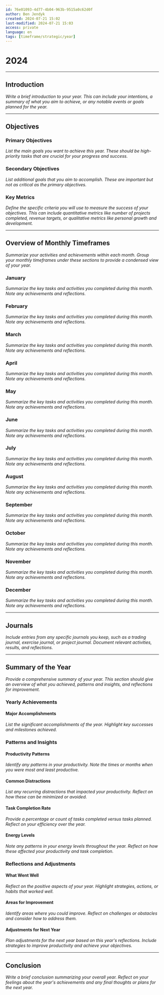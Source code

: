 ```yaml
---
id: 76e01093-4d77-4b04-963b-9515a0c62d0f
author: Ben Jendyk
created: 2024-07-21 15:02
last-modified: 2024-07-21 15:03
access: private
language: en
tags: [timeframe/strategic/year]
---
```


# 2024

---

## Introduction

*Write a brief introduction to your year. This can include your intentions, a summary of what you aim to achieve, or any notable events or goals planned for the year.*

---

## Objectives

### Primary Objectives

*List the main goals you want to achieve this year. These should be high-priority tasks that are crucial for your progress and success.*

### Secondary Objectives

*List additional goals that you aim to accomplish. These are important but not as critical as the primary objectives.*

### Key Metrics

*Define the specific criteria you will use to measure the success of your objectives. This can include quantitative metrics like number of projects completed, revenue targets, or qualitative metrics like personal growth and development.*

---

## Overview of Monthly Timeframes

*Summarize your activities and achievements within each month. Group your monthly timeframes under these sections to provide a condensed view of your year.*

### January

*Summarize the key tasks and activities you completed during this month. Note any achievements and reflections.*

### February

*Summarize the key tasks and activities you completed during this month. Note any achievements and reflections.*

### March

*Summarize the key tasks and activities you completed during this month. Note any achievements and reflections.*

### April

*Summarize the key tasks and activities you completed during this month. Note any achievements and reflections.*

### May

*Summarize the key tasks and activities you completed during this month. Note any achievements and reflections.*

### June

*Summarize the key tasks and activities you completed during this month. Note any achievements and reflections.*

### July

*Summarize the key tasks and activities you completed during this month. Note any achievements and reflections.*

### August

*Summarize the key tasks and activities you completed during this month. Note any achievements and reflections.*

### September

*Summarize the key tasks and activities you completed during this month. Note any achievements and reflections.*

### October

*Summarize the key tasks and activities you completed during this month. Note any achievements and reflections.*

### November

*Summarize the key tasks and activities you completed during this month. Note any achievements and reflections.*

### December

*Summarize the key tasks and activities you completed during this month. Note any achievements and reflections.*

---

## Journals

*Include entries from any specific journals you keep, such as a trading journal, exercise journal, or project journal. Document relevant activities, results, and reflections.*

---

## Summary of the Year

*Provide a comprehensive summary of your year. This section should give an overview of what you achieved, patterns and insights, and reflections for improvement.*

### Yearly Achievements

#### Major Accomplishments

*List the significant accomplishments of the year. Highlight key successes and milestones achieved.*

### Patterns and Insights

#### Productivity Patterns

*Identify any patterns in your productivity. Note the times or months when you were most and least productive.*

#### Common Distractions

*List any recurring distractions that impacted your productivity. Reflect on how these can be minimized or avoided.*

#### Task Completion Rate

*Provide a percentage or count of tasks completed versus tasks planned. Reflect on your efficiency over the year.*

#### Energy Levels

*Note any patterns in your energy levels throughout the year. Reflect on how these affected your productivity and task completion.*

### Reflections and Adjustments

#### What Went Well

*Reflect on the positive aspects of your year. Highlight strategies, actions, or habits that worked well.*

#### Areas for Improvement

*Identify areas where you could improve. Reflect on challenges or obstacles and consider how to address them.*

#### Adjustments for Next Year

*Plan adjustments for the next year based on this year's reflections. Include strategies to improve productivity and achieve your objectives.*

---

## Conclusion

*Write a brief conclusion summarizing your overall year. Reflect on your feelings about the year's achievements and any final thoughts or plans for the next year.*

